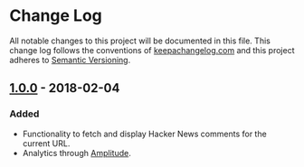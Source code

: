 # Change Log
All notable changes to this project will be documented in this file. This change log follows the conventions of [keepachangelog.com](http://keepachangelog.com/) and this project adheres to [Semantic Versioning](http://semver.org/spec/v2.0.0.html).

## [1.0.0] - 2018-02-04
### Added
- Functionality to fetch and display Hacker News comments for the current URL.
- Analytics through [Amplitude](https://amplitude.com).

[1.0.0]: https://github.com/jdormit/looped-in/compare/9bf8d142c6a49b743da4b97574dfed0797dd5b2f...v1.0.0
